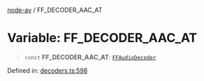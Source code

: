[node-av](../globals.md) / FF\_DECODER\_AAC\_AT

# Variable: FF\_DECODER\_AAC\_AT

> `const` **FF\_DECODER\_AAC\_AT**: [`FFAudioDecoder`](../type-aliases/FFAudioDecoder.md)

Defined in: [decoders.ts:598](https://github.com/seydx/av/blob/f8631fc881b394300b1479f511d55cf1c370a87f/src/constants/decoders.ts#L598)
